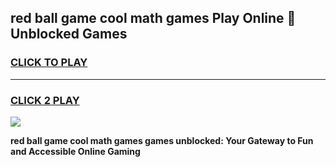 
## red ball game cool math games Play Online 👋 Unblocked Games
<h3>
<a href="https://news.freeplayer.one?title=red_ball_game_cool_math_games&ref=17CMG">CLICK TO PLAY</a></h3>
<hr>

<h3>
<a href="https://news.freeplayer.one?title=red_ball_game_cool_math_games&ref=17CMG">CLICK 2 PLAY</a>
  
</h3>

<a href="https://news.freeplayer.one?title=red_ball_game_cool_math_games&ref=17CMG/"><img src="https://clearcache.store/games.png"></a>


**red ball game cool math games games unblocked: Your Gateway to Fun and Accessible Online Gaming**
